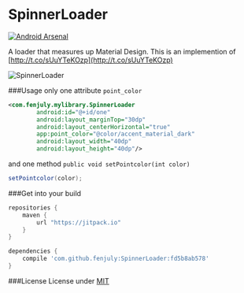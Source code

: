 # SpinnerLoader
[![Android Arsenal](https://img.shields.io/badge/Android%20Arsenal-SpinnerLoader-brightgreen.svg?style=flat)](http://android-arsenal.com/details/1/2327)

A loader that measures up Material Design.
This is an implemention of [http://t.co/sUuYTeKOzp](http://t.co/sUuYTeKOzp)

![SpinnerLoader](http://i.imgur.com/qFNRkHM.gif)

###Usage
only one attribute `point_color`

```xml
<com.fenjuly.mylibrary.SpinnerLoader
        android:id="@+id/one"
        android:layout_marginTop="30dp"
        android:layout_centerHorizontal="true"
        app:point_color="@color/accent_material_dark"
        android:layout_width="40dp"
        android:layout_height="40dp"/>
```

and one method `public void setPointcolor(int color)`

```java
setPointcolor(color);
```

###Get into your build
```gradle
repositories {
    maven {
        url "https://jitpack.io"
    }
}

dependencies {
    compile 'com.github.fenjuly:SpinnerLoader:fd5b8ab578'
}
```

###License
License under [MIT](https://github.com/fenjuly/SpinnerLoader/raw/master/LICENSE)
